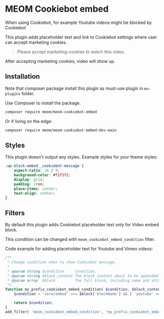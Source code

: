 # MEOM Cookiebot embed

When using Cookiebot, for example Youtube videos might be blocked by Cookiebot

This plugin adds placeholder text and link to Cookiebot settings where user can accept marketing cookies.

> Please accept marketing-cookies to watch this video.

After accepting marketing cookies, video will show up.

## Installation

Note that composer package install this plugin as must-use plugin in `mu-plugins` folder.

Use Composer to install the package.

```bash
composer require meom/meom-cookiebot-embed
```

Or if living on the edge:

```bash
composer require meom/meom-cookiebot-embed:dev-main
```

## Styles

This plugin doesn't output any styles. Example styles for your theme styles:

```css
.wp-block-embed__cookiebot-message {
    aspect-ratio: 16 / 9;
    background-color: #f2f2f2;
    display: grid;
    padding: 1rem;
    place-items: center;
    text-align: center;
}
```

## Filters

By default this plugin adds Cookiebot placeholder text only for Video embed block.

This condition can be changed with `meom_cookiebot_embed_condition` filter.

Code example for adding placeholder text for Youtube and Vimeo videos:

```php
/**
 * Change condition when to show Cookiebot message.
 *
 * @param string $condition     Condition.
 * @param string $block_content The block content about to be appended.
 * @param array  $block         The full block, including name and attributes.
 */
function my_prefix_cookiebot_embed_condition( $condition, $block_content, $block ) {
    $condition = 'core/embed' === $block['blockName'] && ( 'youtube' === $block['attrs']['providerNameSlug'] || 'vimeo' === $block['attrs']['providerNameSlug'] );

    return $condition;
}
add_filter( 'meom_cookiebot_embed_condition', 'my_prefix_cookiebot_embed_condition', 10, 3 );
```
